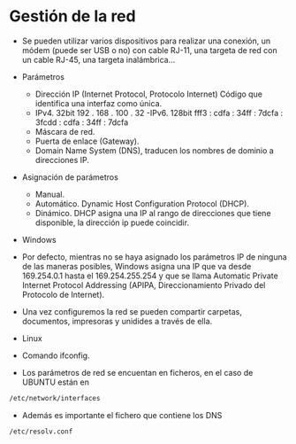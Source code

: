 # Gestión de la red

- Se pueden utilizar varios dispositivos para realizar una conexión, un módem (puede ser USB o no) con cable RJ-11, una targeta de red con un cable RJ-45, una targeta inalámbrica...
- Parámetros
  - Dirección IP (Internet Protocol, Protocolo Internet) Código que identifica una interfaz como única.
   - IPv4. 32bit             192 . 168 . 100 . 32
   -IPv6. 128bit            fff3 : cdfa : 34ff : 7dcfa : 3fcdd :  cdfa : 34ff : 7dcfa 
  - Máscara de red.
  - Puerta de enlace (Gateway).
  - Domain Name System (DNS), traducen los nombres de dominio a direcciones IP. 
 
 - Asignación de parámetros
   - Manual.
   - Automático. Dynamic Host Configuration Protocol (DHCP).
   - Dinámico. DHCP asigna una IP al rango de direcciones que tiene disponible, la dirección ip puede coincidir. 		
  - Windows
   - Por defecto, mientras no se haya asignado los parámetros IP de ninguna de las maneras posibles, Windows asigna una IP que va desde 169.254.0.1 hasta el 169.254.255.254 y que se llama Automatic Private Internet Protocol Addressing (APIPA, Direccionamiento Privado del Protocolo de Internet).
   - Una vez configuremos la red se pueden compartir carpetas, documentos, impresoras y unidides a través de ella. 
  - Linux
   - Comando ifconfig.
   - Los parámetros de red se encuentan en ficheros, en el caso de UBUNTU están en 
   ```Bash
   /etc/network/interfaces
   ```
   - Además es importante el fichero que contiene los DNS
   ```Bash
   /etc/resolv.conf
   ```
